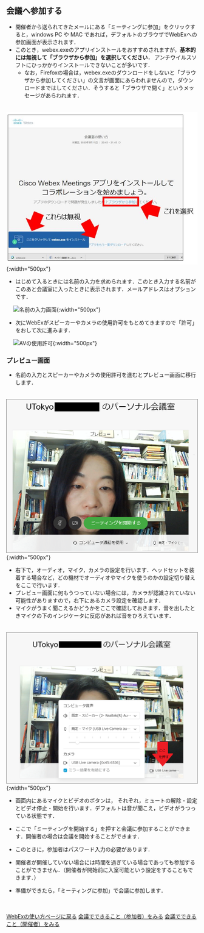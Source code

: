 
## 会議へ参加する
* 開催者から送られてきたメールにある「ミーティングに参加」をクリックすると，windows PC や MAC であれば，デフォルトのブラウザでWebExへの参加画面が表示されます．
* このとき，webex.exeのアプリインストールをおすすめされますが，**基本的には無視して「ブラウザから参加」を選択してください．** アンチウイルスソフトにひっかかりインストールできないことが多いです．
  * なお，Firefoxの場合は，webex.exeのダウンロードをしないと「ブラウザから参加してください」の文言が画面にあらわれませんので，ダウンロードまではしてください．そうすると「ブラウザで開く」というメッセージがあらわれます．

　 ![最初に表示される画面](img/webex_join.PNG){:width="500px"}

* はじめて入るときには名前の入力を求められます．このとき入力する名前がこのあと会議室に入ったときに表示されます．メールアドレスはオプションです．

　 ![名前の入力画面](img/webex_userlogin.PNG){:width="500px"}

* 次にWebExがスピーカーやカメラの使用許可をもとめてきますので「許可」をおして次に進みます．

　 ![AVの使用許可](img/webex_avcheck.PNG){:width="500px"}

  
### プレビュー画面
  
* 名前の入力とスピーカーやカメラの使用許可を進むとプレビュー画面に移行します．

　 ![プレビュー画面](img/webex_preview0.PNG){:width="500px"}

* 右下で，オーディオ，マイク，カメラの設定を行います．ヘッドセットを装着する場合など，どの機材でオーディオやマイクを使うのかの設定切り替えをここで行います．
 * プレビュー画面に何もうつっていない場合には，カメラが認識されていない可能性がありますので，右下にあるカメラ設定を確認します．
 * マイクがうまく聞こえるかどうかをここで確認しておきます．音を出したときマイクの下のインジケータに反応があれば音をひろえています．

　 ![AV設定画面](img/webex_preview_setting.PNG){:width="500px"}

* 画面内にあるマイクとビデオのボタンは， それぞれ，ミュートの解除・設定とビデオ停止・開始を行います．デフォルトは音が聞こえ，ビデオがうつっている状態です．
* ここで「ミーティングを開始する」を押すと会議に参加することができます．開催者の場合は会議を開始することができます．
* このときに，参加者はパスワード入力の必要があります．
* 開催者が開催していない場合には時間を過ぎている場合であっても参加することができません．（開催者が開始前に入室可能という設定をすることもできます．）

* 準備ができたら，「ミーティングに参加」で会議に参加します．

<br>
<br>
<a href="index" target="_blank">WebExの使い方ページに戻る<a/>  
<a href="meeting_participant" target="_blank">会議でできること（参加者）をみる<a/>  
<a href="meeting_owner" target="_blank">会議でできること（開催者）をみる<a/>  
